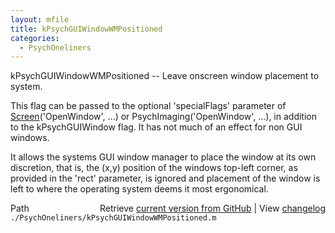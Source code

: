 ```yaml
---
layout: mfile
title: kPsychGUIWindowWMPositioned
categories:
  - PsychOneliners
---
```


kPsychGUIWindowWMPositioned \-\- Leave onscreen window placement to system.

This flag can be passed to the optional 'specialFlags' parameter of
[Screen](/docs/Screen)\('OpenWindow', ...\) or PsychImaging\('OpenWindow', ...\),
in addition to the kPsychGUIWindow flag. It has not much of an effect for
non GUI windows.

It allows the systems GUI window manager to place the window at its own
discretion, that is, the \(x,y\) position of the windows top\-left corner,
as provided in the 'rect' parameter, is ignored and placement of the
window is left to where the operating system deems it most ergonomical.



<div class="code_header" style="text-align:right;">
  <span style="float:left;">Path&nbsp;&nbsp;</span> <span class="counter">Retrieve <a href=
  "https://raw.github.com/Psychtoolbox-3/Psychtoolbox-3/beta/./PsychOneliners/kPsychGUIWindowWMPositioned.m">current version from GitHub</a> | View <a href=
  "https://github.com/Psychtoolbox-3/Psychtoolbox-3/commits/beta/./PsychOneliners/kPsychGUIWindowWMPositioned.m">changelog</a></span>
</div>
<div class="code">
  <code>./PsychOneliners/kPsychGUIWindowWMPositioned.m</code>
</div>
